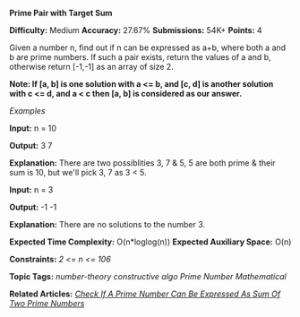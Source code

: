**Prime Pair with Target Sum**

**Difficulty:** Medium  **Accuracy:** 27.67%    **Submissions:** 54K+   **Points:** 4

Given a number n, find out if n can be expressed as a+b, where both a and b are prime numbers. If such a pair exists, return the values of a and b, otherwise return [-1,-1] as an array of size 2.

**Note: If [a, b] is one solution with a <= b, and [c, d] is another solution with c <= d, and a < c then  [a, b] is considered as our answer.**

*Examples*

**Input:** n = 10

**Output:** 3 7

**Explanation:** There are two possiblities 3, 7 & 5, 5 are both prime & their sum is 10, but we'll pick 3, 7 as 3 < 5.

**Input:** n = 3

**Output:** -1 -1

**Explanation:** There are no solutions to the number 3.

**Expected Time Complexity:** O(n*loglog(n))
**Expected Auxiliary Space:** O(n)

**Constraints:**
*2 <= n <= 106*

**Topic Tags:**
*number-theory   constructive algo   Prime Number    Mathematical*

**Related Articles:**
[*Check If A Prime Number Can Be Expressed As Sum Of Two Prime Numbers*](https://www.geeksforgeeks.org/check-if-a-prime-number-can-be-expressed-as-sum-of-two-prime-numbers/)